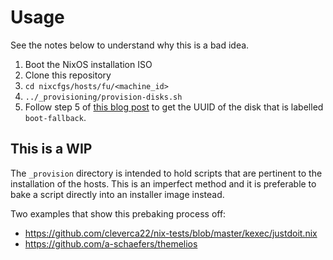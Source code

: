# Usage 

See the notes below to understand why this is a bad idea.

1. Boot the NixOS installation ISO
2. Clone this repository 
3. `cd nixcfgs/hosts/fu/<machine_id>`
4. `../_provisioning/provision-disks.sh`
5. Follow step 5 of [this blog
post](https://elis.nu/blog/2019/08/encrypted-zfs-mirror-with-mirrored-boot-on-nixos/#step-5-partitioning)
to get the UUID of the disk that is labelled `boot-fallback`.

## This is a  WIP

The `_provision` directory is intended to hold scripts that are pertinent to the
installation of the hosts. This is an imperfect method and it is preferable to
bake a script directly into an installer image instead. 

Two examples that show this prebaking process off:

- https://github.com/cleverca22/nix-tests/blob/master/kexec/justdoit.nix
- https://github.com/a-schaefers/themelios

